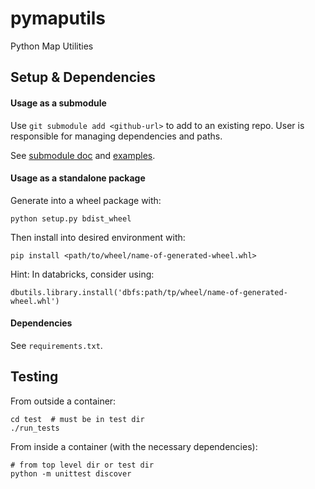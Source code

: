 # pymaputils
Python Map Utilities

## Setup & Dependencies

#### Usage as a submodule
Use `git submodule add <github-url>` to add to an existing repo. 
User is responsible for managing dependencies and paths.

See [submodule doc](https://git-scm.com/docs/git-submodule) 
and [examples](https://git-scm.com/book/en/v2/Git-Tools-Submodules).

#### Usage as a standalone package
Generate into a wheel package with:
```
python setup.py bdist_wheel
```

Then install into desired environment with:
```
pip install <path/to/wheel/name-of-generated-wheel.whl>
```

Hint: In databricks, consider using:
```
dbutils.library.install('dbfs:path/tp/wheel/name-of-generated-wheel.whl')
```

#### Dependencies
See `requirements.txt`.

## Testing
From outside a container:
```
cd test  # must be in test dir
./run_tests
```
From inside a container (with the necessary dependencies):
```
# from top level dir or test dir
python -m unittest discover
```
